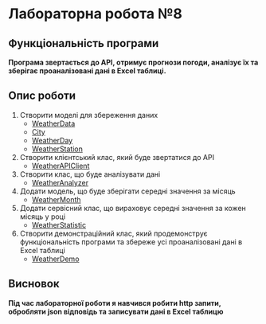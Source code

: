 # Лабораторна робота №8

## Функціональність програми

**Програма звертається до API, отримує прогнози погоди, аналізує їх та зберігає проаналізовані дані в Excel таблиці.**

## Опис роботи

1. Створити моделі для збереження даних
    - [WeatherData]
    - [City]
    - [WeatherDay]
    - [WeatherStation]
2. Створити клієнтський клас, який буде звертатися до API
    - [WeatherAPIClient]
3. Створити клас, що буде аналізувати дані
    - [WeatherAnalyzer]
4. Додати модель, що буде зберігати середні значення за місяць
    - [WeatherMonth]
5. Додати сервісний клас, що вираховує середні значення за кожен місяць у році
    - [WeatherStatistic]
6. Створити демонстраційний клас, який продемонструє функціональність програми та збереже усі проаналізовані дані в
   Excel таблиці
    - [WeatherDemo]

## Висновок

**Під час лабораторної роботи я навчився робити http запити, обробляти json відповідь та записувати дані в Excel таблицю**

[WeatherData]: models/WeatherData.java
[City]: models/City.java
[WeatherDay]: models/WeatherDay.java
[WeatherStation]: models/WeatherStation.java
[WeatherAPIClient]: controllers/WeatherAPIClient.java
[WeatherAnalyzer]: services/WeatherAnalyzer.java
[WeatherMonth]: models/WeatherMonth.java
[WeatherStatistic]: services/WeatherStatistic.java
[WeatherDemo]: WeatherDemo.java